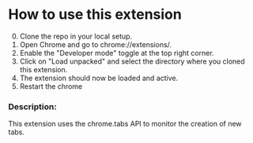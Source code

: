 # How to use this extension

0. Clone the repo in your local setup.
1. Open Chrome and go to chrome://extensions/.
2. Enable the "Developer mode" toggle at the top right corner.
3. Click on "Load unpacked" and select the directory where you cloned this extension.
4. The extension should now be loaded and active.
5. Restart the chrome


### Description:

This extension uses the chrome.tabs API to monitor the creation of new tabs. 